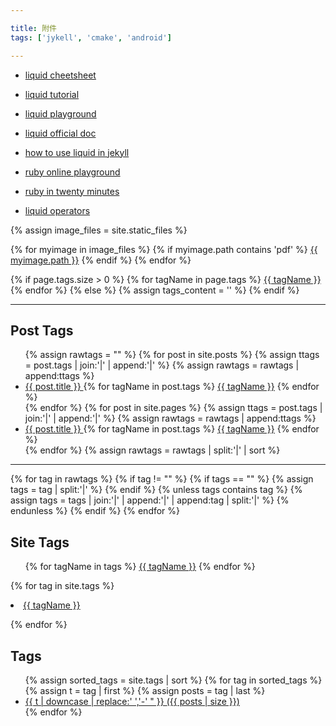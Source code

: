 ```yaml
---

title: 附件
tags: ['jykell', 'cmake', 'android']

---
```


 * [liquid cheetsheet](https://cloudcannon.com/community/jekyll-cheat-sheet/)

 * [liquid tutorial](https://cloudcannon.com/community/learn/jekyll-tutorial/)

 * [liquid playground](https://geekplayers.com/run-liquild-online.html)

 * [liquid official doc](https://shopify.github.io/liquid/basics/introduction/)

 * [how to use liquid in jekyll](https://blog.webjeda.com/jekyll-liquid/)

 * [ruby online playground](https://try.ruby-lang.org/)

 * [ruby in twenty minutes](https://www.ruby-lang.org/zh_cn/documentation/quickstart/)

 * [liquid operators](https://learn.microsoft.com/en-us/power-apps/maker/portals/liquid/liquid-operators)


{% assign image_files = site.static_files %}

{% for myimage in image_files %}
  {% if myimage.path contains 'pdf' %}
    <a href="{{ myimage.path }}">{{ myimage.path }}</a>
  {% endif %}
{% endfor %}


 {% if page.tags.size > 0 %} 
  {% for tagName in page.tags %} 
<a href='/tags?tagName={{ tagName }}'><i class='glyphicon glyphicon-tag'></i>{{ tagName }}</a>
  {% endfor %} 
 {% else %} 
    {% assign tags_content = '' %} 
 {% endif %} 
  
----

<h2>Post Tags</h2>
<ul id="postTags">
{% assign rawtags = "" %}
{% for post in site.posts %}
  {% assign ttags = post.tags | join:'|' | append:'|' %}
  {% assign rawtags = rawtags | append:ttags %}
<li class="post">
<a href ="{{ post.url }}"> {{ post.title }} </a>
  {% for tagName in post.tags %}
<a href='/tags?tagName={{ tagName }}'><i class='glyphicon glyphicon-tag'></i>{{ tagName }}</a>
  {% endfor %}
</li>
{% endfor %}
{% for post in site.pages %}
  {% assign ttags = post.tags | join:'|' | append:'|' %}
  {% assign rawtags = rawtags | append:ttags %}
<li class="page"> 
<a href ="{{ post.url }}"> {{ post.title }} </a>
  {% for tagName in post.tags %}
<a href='/tags?tagName={{ tagName }}'><i class='glyphicon glyphicon-tag'></i>{{ tagName }}</a>
  {% endfor %}
</li>
{% endfor %}
{% assign rawtags = rawtags | split:'|' | sort %}
</ul>

---

<!-- {% if site.tags != "" %} -->
<!-- {% assign site.tags = "" %} -->
{% for tag in rawtags %}
  {% if tag != "" %}
    {% if tags == "" %}
      {% assign tags = tag | split:'|' %}
    {% endif %}
    {% unless tags contains tag %}
      {% assign tags = tags | join:'|' | append:'|' | append:tag | split:'|' %}
    {% endunless %}
  {% endif %}
{% endfor %}
<!-- {% endif %} -->

<h2>Site Tags</h2>
<ul id="site_tags">
{% for tagName in tags %}
<a href='/tags?tagName={{ tagName }}'><i class='glyphicon glyphicon-tag'></i>{{ tagName }}</a>
{% endfor %}
</ul>

 {% for tag in site.tags %} 
 <!-- {% assign tagName = tag | first %}  -->
 <!-- {% assign tagName = tag | first | downcase %}  -->
 <!-- {% assign postsCount = tag t | size %}  -->
 <li>
 <a href='/tags?tagName={{ tagName }}'><i class='glyphicon glyphicon-tag'></i>{{ tagName }}</a>
 <!-- ({{ postsCount }}) -->
 </li> 
 
 {% endfor %} 


 <h2>Tags</h2>
<ul>
{% assign sorted_tags = site.tags | sort %}
{% for tag in sorted_tags %}
  {% assign t = tag | first %}
  {% assign posts = tag | last %}
<li>
  <a href="/tags/# "{{ t | downcase | replace:' ','-' }}">
    {{ t | downcase | replace:' ','-' " }}
    <span>({{ posts | size }})</span>
  </a>
</li>
{% endfor %}
</ul>
